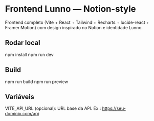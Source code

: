 # Frontend Lunno — Notion-style

Frontend completo (Vite + React + Tailwind + Recharts + lucide-react + Framer Motion)
com design inspirado no Notion e identidade Lunno.

## Rodar local
npm install
npm run dev

## Build
npm run build
npm run preview

## Variáveis
VITE_API_URL (opcional): URL base da API. Ex.: https://seu-dominio.com/api
